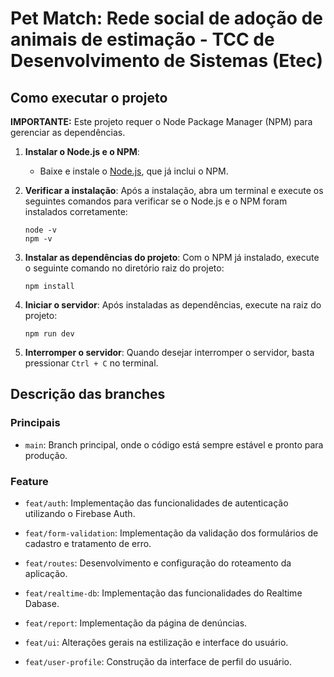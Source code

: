 # Pet Match: Rede social de adoção de animais de estimação - TCC de Desenvolvimento de Sistemas (Etec)

## Como executar o projeto

**IMPORTANTE:** Este projeto requer o Node Package Manager (NPM) para gerenciar as dependências.

1. **Instalar o Node.js e o NPM**:
   - Baixe e instale o [Node.js](https://nodejs.org/), que já inclui o NPM.
2. **Verificar a instalação**:
   Após a instalação, abra um terminal e execute os seguintes comandos para verificar se o Node.js e o NPM foram instalados corretamente:

   ```shell
   node -v
   npm -v

   ```

3. **Instalar as dependências do projeto**: Com o NPM já instalado, execute o seguinte comando no diretório raiz do projeto:

   ```shell
   npm install
   ```

4. **Iniciar o servidor**: Após instaladas as dependências, execute na raiz do projeto:

   ```shell
   npm run dev
   ```

5. **Interromper o servidor**: Quando desejar interromper o servidor, basta pressionar `Ctrl + C` no terminal.

## Descrição das branches

### Principais

- `main`: Branch principal, onde o código está sempre estável e pronto para produção.

### Feature

- `feat/auth`: Implementação das funcionalidades de autenticação utilizando o Firebase Auth.

- `feat/form-validation`: Implementação da validação dos formulários de cadastro e tratamento de erro.

- `feat/routes`: Desenvolvimento e configuração do roteamento da aplicação.

- `feat/realtime-db`: Implementação das funcionalidades do Realtime Dabase.

- `feat/report`: Implementação da página de denúncias.

- `feat/ui`: Alterações gerais na estilização e interface do usuário.

- `feat/user-profile`: Construção da interface de perfil do usuário.

